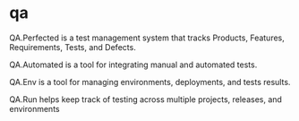 qa
==
QA.Perfected is a test management system that tracks Products, Features, Requirements, Tests, and Defects.

QA.Automated is a tool for integrating manual and automated tests.

QA.Env is a tool for managing environments, deployments, and tests results.

QA.Run helps keep track of testing across multiple  projects, releases, and environments

